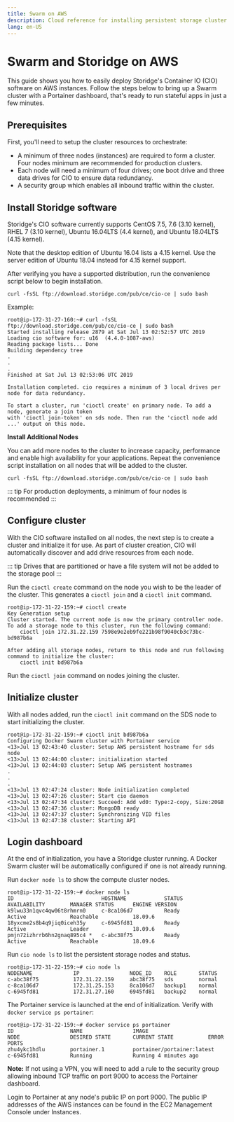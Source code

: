 ```yaml
---
title: Swarm on AWS
description: Cloud reference for installing persistent storage cluster on AWS
lang: en-US
---
```


# Swarm and Storidge on AWS

This guide shows you how to easily deploy Storidge's Container IO (CIO) software on AWS instances. Follow the steps below to bring up a Swarm cluster with a Portainer dashboard, that's ready to run stateful apps in just a few minutes.

## Prerequisites

First, you'll need to setup the cluster resources to orchestrate:
- A minimum of three nodes (instances) are required to form a cluster. Four nodes minimum are recommended for production clusters.
- Each node will need a minimum of four drives; one boot drive and three data drives for CIO to ensure data redundancy.
- A security group which enables all inbound traffic within the cluster.

## Install Storidge software

Storidge's CIO software currently supports CentOS 7.5, 7.6 (3.10 kernel), RHEL 7 (3.10 kernel), Ubuntu 16.04LTS (4.4 kernel), and Ubuntu 18.04LTS (4.15 kernel).

Note that the desktop edition of Ubuntu 16.04 lists a 4.15 kernel. Use the server edition of Ubuntu 18.04 instead for 4.15 kernel support.  

After verifying you have a supported distribution, run the convenience script below to begin installation.

`curl -fsSL ftp://download.storidge.com/pub/ce/cio-ce | sudo bash`

Example:
```
root@ip-172-31-27-160:~# curl -fsSL ftp://download.storidge.com/pub/ce/cio-ce | sudo bash
Started installing release 2879 at Sat Jul 13 02:52:57 UTC 2019
Loading cio software for: u16  (4.4.0-1087-aws)
Reading package lists... Done
Building dependency tree
.
.
.
Finished at Sat Jul 13 02:53:06 UTC 2019

Installation completed. cio requires a minimum of 3 local drives per node for data redundancy.

To start a cluster, run 'cioctl create' on primary node. To add a node, generate a join token
with 'cioctl join-token' on sds node. Then run the 'cioctl node add ...' output on this node.
```

**Install Additional Nodes**

You can add more nodes to the cluster to increase capacity, performance and enable high availability for your applications. Repeat the convenience script installation on all nodes that will be added to the cluster.

`curl -fsSL ftp://download.storidge.com/pub/ce/cio-ce | sudo bash`

::: tip
For production deployments, a minimum of four nodes is recommended
:::


## Configure cluster
With the CIO software installed on all nodes, the next step is to create a cluster and initialize it for use. As part of cluster creation, CIO will automatically discover and add drive resources from each node.

::: tip
Drives that are partitioned or have a file system will not be added to the storage pool
:::

Run the `cioctl create` command on the node you wish to be the leader of the cluster. This generates a `cioctl join` and a `cioctl init` command.

```
root@ip-172-31-22-159:~# cioctl create
Key Generation setup
Cluster started. The current node is now the primary controller node. To add a storage node to this cluster, run the following command:
    cioctl join 172.31.22.159 7598e9e2eb9fe221b98f9040cb3c73bc-bd987b6a

After adding all storage nodes, return to this node and run following command to initialize the cluster:
    cioctl init bd987b6a
```

Run the `cioctl join` command on nodes joining the cluster.

## Initialize cluster

With all nodes added, run the `cioctl init` command on the SDS node to start initializing the cluster.

```
root@ip-172-31-22-159:~# cioctl init bd987b6a
Configuring Docker Swarm cluster with Portainer service
<13>Jul 13 02:43:40 cluster: Setup AWS persistent hostname for sds node
<13>Jul 13 02:44:00 cluster: initialization started
<13>Jul 13 02:44:03 cluster: Setup AWS persistent hostnames
.
.
.
<13>Jul 13 02:47:24 cluster: Node initialization completed
<13>Jul 13 02:47:26 cluster: Start cio daemon
<13>Jul 13 02:47:34 cluster: Succeed: Add vd0: Type:2-copy, Size:20GB
<13>Jul 13 02:47:36 cluster: MongoDB ready
<13>Jul 13 02:47:37 cluster: Synchronizing VID files
<13>Jul 13 02:47:38 cluster: Starting API
```

## Login dashboard
At the end of initialization, you have a Storidge cluster running. A Docker Swarm cluster will be automatically configured if one is not already
running.

Run `docker node ls` to show the compute cluster nodes.

```
root@ip-172-31-22-159:~# docker node ls
ID                            HOSTNAME            STATUS              AVAILABILITY        MANAGER STATUS      ENGINE VERSION
k9lwu33n1qvc4qw06t8rhmrn0     c-8ca106d7          Ready               Active              Reachable           18.09.6
18yxcme2s8b4q9jiq0iceh35y     c-6945fd81          Ready               Active              Leader              18.09.6
pmjn72izhrrb6hn2gnaq895c4 *   c-abc38f75          Ready               Active              Reachable           18.09.6
```

Run `cio node ls` to list the persistent storage nodes and status.

```
root@ip-172-31-22-159:~# cio node ls
NODENAME             IP                NODE_ID    ROLE       STATUS
c-abc38f75           172.31.22.159     abc38f75   sds        normal
c-8ca106d7           172.31.25.153     8ca106d7   backup1    normal
c-6945fd81           172.31.27.160     6945fd81   backup2    normal
```

The Portainer service is launched at the end of initialization. Verify with `docker service ps portainer`:
```
root@ip-172-31-22-159:~# docker service ps portainer
ID                  NAME                IMAGE                        NODE                DESIRED STATE       CURRENT STATE           ERROR               PORTS
zhu4ykc1hdlu        portainer.1         portainer/portainer:latest   c-6945fd81          Running             Running 4 minutes ago
```

**Note:** If not using a VPN, you will need to add a rule to the security group allowing inbound TCP traffic on port 9000 to access the Portainer dashboard.

Login to Portainer at any node's public IP on port 9000. The public IP addresses of the AWS instances can be found in the EC2 Management Console under Instances.

